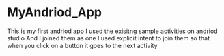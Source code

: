 # MyAndriod_App
This is my first andriod app
I used the exisitng sample activities on andriod studio
And I joined them as one
I used explicit intent to join them so that when you click on a button it goes to the next activity

